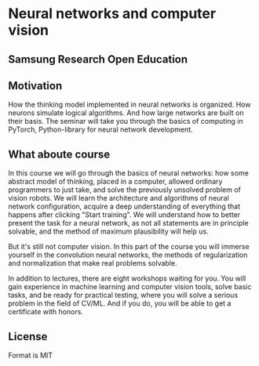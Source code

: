 # Neural networks and computer vision
## Samsung Research Open Education

##  Motivation
How the thinking model implemented in neural networks is organized. How neurons simulate logical algorithms. And how large networks are built on their basis. The seminar will take you through the basics of computing in PyTorch, Python-library for neural network development.

## What aboute course

In this course we will go through the basics of neural networks: how some abstract model of thinking, placed in a computer, allowed ordinary programmers to just take, and solve the previously unsolved problem of vision robots. We will learn the architecture and algorithms of neural network configuration, acquire a deep understanding of everything that happens after clicking "Start training". We will understand how to better present the task for a neural network, as not all statements are in principle solvable, and the method of maximum plausibility will help us.

But it's still not computer vision. In this part of the course you will immerse yourself in the convolution neural networks, the methods of regularization and normalization that make real problems solvable.

In addition to lectures, there are eight workshops waiting for you. You will gain experience in machine learning and computer vision tools, solve basic tasks, and be ready for practical testing, where you will solve a serious problem in the field of CV/ML. And if you do, you will be able to get a certificate with honors.

## License
Format is MIT
